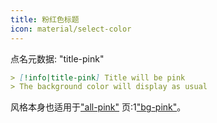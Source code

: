 ```yaml
---
title: 粉红色标题
icon: material/select-color
---
```


点名元数据: "title-pink"

```md
> [!info|title-pink] Title will be pink
> The background color will display as usual
```

风格本身也适用于["all-pink"](../combined-styling/page-6.md)
页:1["bg-pink"](../bg-styling/page-6.md)。


